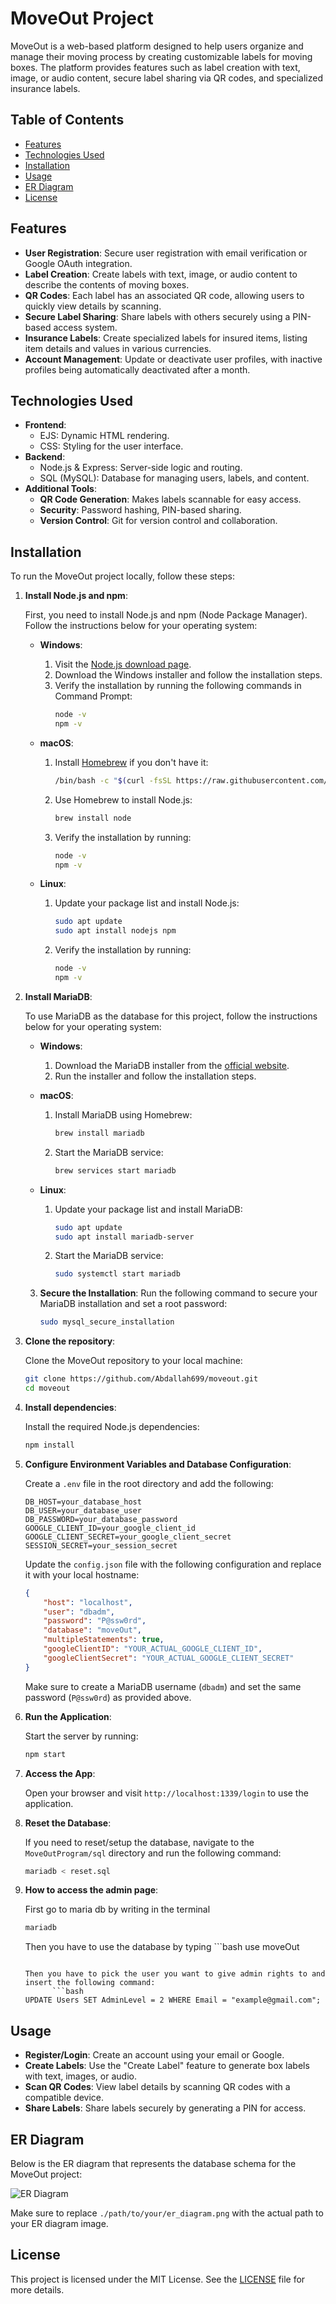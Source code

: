 # MoveOut Project

MoveOut is a web-based platform designed to help users organize and manage their moving process by creating customizable labels for moving boxes. The platform provides features such as label creation with text, image, or audio content, secure label sharing via QR codes, and specialized insurance labels.

## Table of Contents
- [Features](#features)
- [Technologies Used](#technologies-used)
- [Installation](#installation)
- [Usage](#usage)
- [ER Diagram](#er-diagram)
- [License](#license)

## Features
- **User Registration**: Secure user registration with email verification or Google OAuth integration.
- **Label Creation**: Create labels with text, image, or audio content to describe the contents of moving boxes.
- **QR Codes**: Each label has an associated QR code, allowing users to quickly view details by scanning.
- **Secure Label Sharing**: Share labels with others securely using a PIN-based access system.
- **Insurance Labels**: Create specialized labels for insured items, listing item details and values in various currencies.
- **Account Management**: Update or deactivate user profiles, with inactive profiles being automatically deactivated after a month.

## Technologies Used
- **Frontend**:
  - EJS: Dynamic HTML rendering.
  - CSS: Styling for the user interface.
- **Backend**:
  - Node.js & Express: Server-side logic and routing.
  - SQL (MySQL): Database for managing users, labels, and content.
- **Additional Tools**:
  - **QR Code Generation**: Makes labels scannable for easy access.
  - **Security**: Password hashing, PIN-based sharing.
  - **Version Control**: Git for version control and collaboration.

## Installation

To run the MoveOut project locally, follow these steps:

1. **Install Node.js and npm**:
   
   First, you need to install Node.js and npm (Node Package Manager). Follow the instructions below for your operating system:

   - **Windows**:
     1. Visit the [Node.js download page](https://nodejs.org/).
     2. Download the Windows installer and follow the installation steps.
     3. Verify the installation by running the following commands in Command Prompt:
        ```bash
        node -v
        npm -v
        ```

   - **macOS**:
     1. Install [Homebrew](https://brew.sh/) if you don't have it:
        ```bash
        /bin/bash -c "$(curl -fsSL https://raw.githubusercontent.com/Homebrew/install/HEAD/install.sh)"
        ```
     2. Use Homebrew to install Node.js:
        ```bash
        brew install node
        ```
     3. Verify the installation by running:
        ```bash
        node -v
        npm -v
        ```

   - **Linux**:
     1. Update your package list and install Node.js:
        ```bash
        sudo apt update
        sudo apt install nodejs npm
        ```
     2. Verify the installation by running:
        ```bash
        node -v
        npm -v
        ```

2. **Install MariaDB**:

   To use MariaDB as the database for this project, follow the instructions below for your operating system:

   - **Windows**:
     1. Download the MariaDB installer from the [official website](https://mariadb.org/download/).
     2. Run the installer and follow the installation steps.

   - **macOS**:
     1. Install MariaDB using Homebrew:
        ```bash
        brew install mariadb
        ```
     2. Start the MariaDB service:
        ```bash
        brew services start mariadb
        ```

   - **Linux**:
     1. Update your package list and install MariaDB:
        ```bash
        sudo apt update
        sudo apt install mariadb-server
        ```
     2. Start the MariaDB service:
        ```bash
        sudo systemctl start mariadb
        ```

   3. **Secure the Installation**:
      Run the following command to secure your MariaDB installation and set a root password:
      ```bash
      sudo mysql_secure_installation
      ```

3. **Clone the repository**:
   
   Clone the MoveOut repository to your local machine:
   ```bash
   git clone https://github.com/Abdallah699/moveout.git
   cd moveout
   ```

4. **Install dependencies**:
   
   Install the required Node.js dependencies:
   ```bash
   npm install
   ```

5. **Configure Environment Variables and Database Configuration**:
   
   Create a `.env` file in the root directory and add the following:
   ```
   DB_HOST=your_database_host
   DB_USER=your_database_user
   DB_PASSWORD=your_database_password
   GOOGLE_CLIENT_ID=your_google_client_id
   GOOGLE_CLIENT_SECRET=your_google_client_secret
   SESSION_SECRET=your_session_secret
   ```

   Update the `config.json` file with the following configuration and replace it with your local hostname:
   ```json
   {
       "host": "localhost",
       "user": "dbadm",
       "password": "P@ssw0rd",
       "database": "moveOut",
       "multipleStatements": true,
       "googleClientID": "YOUR_ACTUAL_GOOGLE_CLIENT_ID",
       "googleClientSecret": "YOUR_ACTUAL_GOOGLE_CLIENT_SECRET"
   }
   ```
   Make sure to create a MariaDB username (`dbadm`) and set the same password (`P@ssw0rd`) as provided above.

6. **Run the Application**:
   
   Start the server by running:
   ```bash
   npm start
   ```

7. **Access the App**:
   
   Open your browser and visit `http://localhost:1339/login` to use the application.

8. **Reset the Database**:
   
   If you need to reset/setup the database, navigate to the `MoveOutProgram/sql` directory and run the following command:
   ```bash
   mariadb < reset.sql
   ```
8. **How to access the admin page**:

   First go to maria db by writing in the terminal 
      ```bash
   mariadb
   ```

   Then you have to use the database by typing
         ```bash
   use moveOut
   ```

   Then you have to pick the user you want to give admin rights to and insert the following command:
         ```bash
   UPDATE Users SET AdminLevel = 2 WHERE Email = "example@gmail.com";
   ```

## Usage

- **Register/Login**: Create an account using your email or Google.
- **Create Labels**: Use the "Create Label" feature to generate box labels with text, images, or audio.
- **Scan QR Codes**: View label details by scanning QR codes with a compatible device.
- **Share Labels**: Share labels securely by generating a PIN for access.

## ER Diagram

Below is the ER diagram that represents the database schema for the MoveOut project:

![ER Diagram](./public/images/ERDiagram.png)

Make sure to replace `./path/to/your/er_diagram.png` with the actual path to your ER diagram image.

## License

This project is licensed under the MIT License. See the [LICENSE](LICENSE) file for more details.
